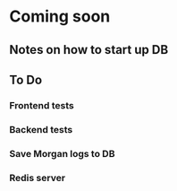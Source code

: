 # Coming soon

## Notes on how to start up DB

## To Do

### Frontend tests

### Backend tests

### Save Morgan logs to DB

### Redis server
